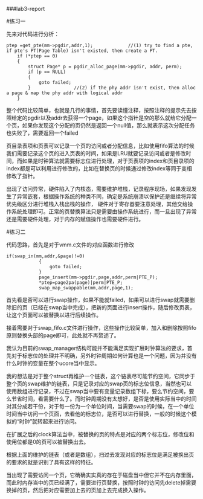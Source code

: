 ###lab3-report


#练习一

先来对代码进行分析：
```
ptep =get_pte(mm->pgdir,addr,1);             //(1) try to find a pte, if pte's PT(Page Table) isn't existed, then create a PT.
    if (*ptep == 0)
    {
        struct Page* p = pgdir_alloc_page(mm->pgdir, addr, perm);
        if (p == NULL)
        {
            goto failed;
        }                //(2) if the phy addr isn't exist, then alloc a page & map the phy addr with logical addr
    }
```
整个代码比较简单，也就是几行的事情，首先要读懂注释，按照注释的提示先去按照给定的pgdir以及addr去获得一个page，如果这个指针是空的那么就给它分配一个页，如果你发现这个分配的页仍然是返回一个null值，那么就表示这次分配任务也失败了，需要返回一个failed

页目录表项和页表可以记录一个页的访问或者分配信息，比如使用fifo算法的时候我们需要记录这个页的进入页表的时间，如果是LRU就要记录访问或者是修改时间，而如果是时钟算法就需要标志位进行处理，对于页表项的index和页目录项的index都是可以利用进行修改的，比如在替换页的时候通过修改index等同于变相修改了指针。


出现了访问异常，硬件陷入了内核态，需要维护堆栈，记录程序现场，如果发现发生了异常嵌套，根据操作系统的种类不同，确定是系统崩溃以保护还是继续将异常优先级区分进行堆栈入栈出栈的操作，
硬件对于寄存器要注意处理，其他交给操作系统处理即可。正常的页替换算法只是需要由操作系统进行，而一旦出现了异常还是需要硬件处理，对于内存的赋值操作也需要硬件进行。


#练习二

代码思路，首先是对于vmm.c文件的对应函数进行修改
```
if(swap_in(mm,addr,&page)!=0)
            {
                goto failed;
            }
            page_insert(mm->pgdir,page,addr,perm|PTE_P);
            *ptep=page2pa(page)|perm|PTE_P;
            swap_map_swappable(mm,addr,page,1);
```
首先看是否可以进行swap操作，如果不能就failed，如果可以进行swap就需要删除旧的页（已经在swap当中完成），把新的页面进行insert操作，随后修改页表，让这个页面可以被替换以进行后续操作。

接着需要对于swap_fifo.c文件进行操作，这些操作比较简单，加入和删除按照fifo原则替换头部的page即可，此处就不再赘述了。

我认为目前的swap_manager结构可能并不能满足实现扩展时钟算法的要求，首先对于标志位的处理并不明确，另外时钟周期如何计算也是一个问题，因为并没有什么时钟的变量在整个ucore当中显示。

我的想法是对于整个struct再维护一个链表，这个链表尽可能节约空间，它同步于整个页的swap维护的链表，只是记录对应的swap页的标志位信息，当然也可以使用数组进行记录，不过在swap当中要有变量记录数组下标，要么节约空间，要么节省时间，看需要什么了。而时钟周期没有太想好，是否是使用实际当中的时间对其分成若干份，对于每一份为一个单位时间，当需要swap的时候，在一个单位时间当中访问一个页面，去看他的标志位，是否可以进行替换，一般的时候这个模拟的“时钟”就转起来进行访问。

在扩展之后的clock算法当中，被替换的页的特点是对应的两个标志位，修改位和使用位都是0的页可以被替换出去。

根据上面的维护的链表（或者是数组），扫过去发现对应的标志位是满足被换出页的要求的就是识别了具有这样的特征。

当出现了需要访问一个页，它确确实实真的存在于磁盘当中但它并不在内存里面，而此时内存当中的页已经满了，需要进行页替换，按照时钟的访问先delete掉需要换掉的页，然后把对应需要加上去的页加上去完成换入操作。
